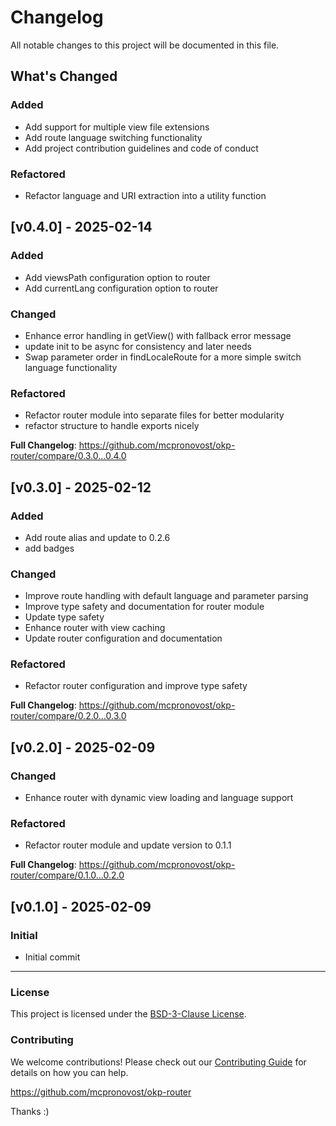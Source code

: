 # Changelog

All notable changes to this project will be documented in this file.

## What's Changed

### Added

- Add support for multiple view file extensions
- Add route language switching functionality
- Add project contribution guidelines and code of conduct

### Refactored

- Refactor language and URI extraction into a utility function

## [v0.4.0] - 2025-02-14

### Added

- Add viewsPath configuration option to router
- Add currentLang configuration option to router

### Changed

- Enhance error handling in getView() with fallback error message
- update init to be async for consistency and later needs
- Swap parameter order in findLocaleRoute for a more simple switch language functionality

### Refactored

- Refactor router module into separate files for better modularity
- refactor structure to handle exports nicely

**Full Changelog**: https://github.com/mcpronovost/okp-router/compare/0.3.0...0.4.0

## [v0.3.0] - 2025-02-12

### Added

- Add route alias and update to 0.2.6
- add badges

### Changed

- Improve route handling with default language and parameter parsing
- Improve type safety and documentation for router module
- Update type safety
- Enhance router with view caching
- Update router configuration and documentation

### Refactored

- Refactor router configuration and improve type safety

**Full Changelog**: https://github.com/mcpronovost/okp-router/compare/0.2.0...0.3.0

## [v0.2.0] - 2025-02-09

### Changed

- Enhance router with dynamic view loading and language support

### Refactored

- Refactor router module and update version to 0.1.1

**Full Changelog**: https://github.com/mcpronovost/okp-router/compare/0.1.0...0.2.0

## [v0.1.0] - 2025-02-09

### Initial

- Initial commit

---

### License

This project is licensed under the [BSD-3-Clause License](LICENSE).

### Contributing

We welcome contributions! Please check out our [Contributing Guide](CONTRIBUTING.md) for details on how you can help.

https://github.com/mcpronovost/okp-router

Thanks :)

<!-- generated by git-cliff -->
